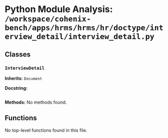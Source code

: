 # Python Module Analysis: `/workspace/cohenix-bench/apps/hrms/hrms/hr/doctype/interview_detail/interview_detail.py`

## Classes

### `InterviewDetail`
**Inherits:** `Document`


**Docstring:**
```

```

**Methods:**
No methods found.




## Functions

No top-level functions found in this file.
